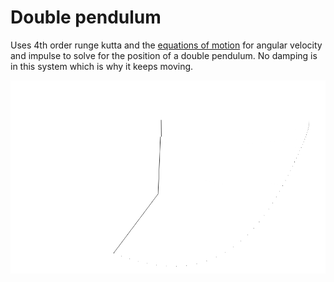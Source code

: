 # Double pendulum
Uses 4th order runge kutta and the [equations of motion](https://en.wikipedia.org/wiki/Double_pendulum) for angular velocity and impulse to solve for the position of a double pendulum. No damping is in this system which is why it keeps moving.

![Animation of program](double_pendulum.gif)
